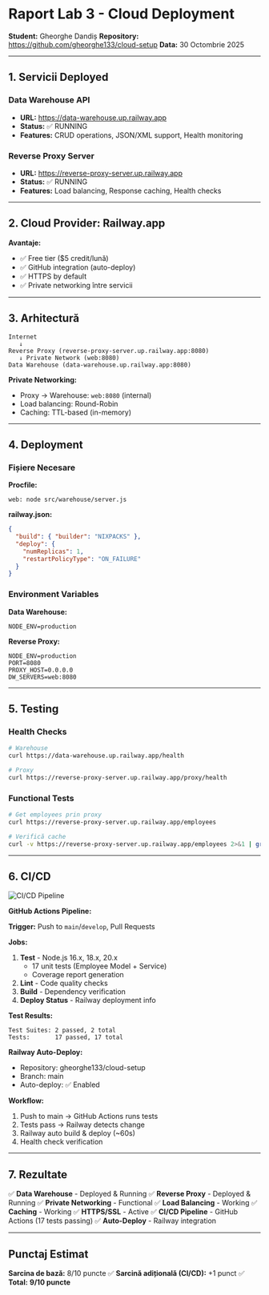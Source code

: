 # Raport Lab 3 - Cloud Deployment

**Student:** Gheorghe Dandiș
**Repository:** https://github.com/gheorghe133/cloud-setup
**Data:** 30 Octombrie 2025

---

## 1. Servicii Deployed

### Data Warehouse API

- **URL:** https://data-warehouse.up.railway.app
- **Status:** ✅ RUNNING
- **Features:** CRUD operations, JSON/XML support, Health monitoring

### Reverse Proxy Server

- **URL:** https://reverse-proxy-server.up.railway.app
- **Status:** ✅ RUNNING
- **Features:** Load balancing, Response caching, Health checks

---

## 2. Cloud Provider: Railway.app

**Avantaje:**

- ✅ Free tier ($5 credit/lună)
- ✅ GitHub integration (auto-deploy)
- ✅ HTTPS by default
- ✅ Private networking între servicii

---

## 3. Arhitectură

```
Internet
   ↓
Reverse Proxy (reverse-proxy-server.up.railway.app:8080)
   ↓ Private Network (web:8080)
Data Warehouse (data-warehouse.up.railway.app:8080)
```

**Private Networking:**

- Proxy → Warehouse: `web:8080` (internal)
- Load balancing: Round-Robin
- Caching: TTL-based (in-memory)

---

## 4. Deployment

### Fișiere Necesare

**Procfile:**

```
web: node src/warehouse/server.js
```

**railway.json:**

```json
{
  "build": { "builder": "NIXPACKS" },
  "deploy": {
    "numReplicas": 1,
    "restartPolicyType": "ON_FAILURE"
  }
}
```

### Environment Variables

**Data Warehouse:**

```
NODE_ENV=production
```

**Reverse Proxy:**

```
NODE_ENV=production
PORT=8080
PROXY_HOST=0.0.0.0
DW_SERVERS=web:8080
```

---

## 5. Testing

### Health Checks

```bash
# Warehouse
curl https://data-warehouse.up.railway.app/health

# Proxy
curl https://reverse-proxy-server.up.railway.app/proxy/health
```

### Functional Tests

```bash
# Get employees prin proxy
curl https://reverse-proxy-server.up.railway.app/employees

# Verifică cache
curl -v https://reverse-proxy-server.up.railway.app/employees 2>&1 | grep x-proxy-cache
```

---

## 6. CI/CD

![CI/CD Pipeline](https://github.com/gheorghe133/cloud-setup/actions/workflows/ci.yml/badge.svg)

**GitHub Actions Pipeline:**

**Trigger:** Push to `main`/`develop`, Pull Requests

**Jobs:**
1. **Test** - Node.js 16.x, 18.x, 20.x
   - 17 unit tests (Employee Model + Service)
   - Coverage report generation
2. **Lint** - Code quality checks
3. **Build** - Dependency verification
4. **Deploy Status** - Railway deployment info

**Test Results:**
```
Test Suites: 2 passed, 2 total
Tests:       17 passed, 17 total
```

**Railway Auto-Deploy:**

- Repository: gheorghe133/cloud-setup
- Branch: main
- Auto-deploy: ✅ Enabled

**Workflow:**

1. Push to main → GitHub Actions runs tests
2. Tests pass → Railway detects change
3. Railway auto build & deploy (~60s)
4. Health check verification

---

## 7. Rezultate

✅ **Data Warehouse** - Deployed & Running
✅ **Reverse Proxy** - Deployed & Running
✅ **Private Networking** - Functional
✅ **Load Balancing** - Working
✅ **Caching** - Working
✅ **HTTPS/SSL** - Active
✅ **CI/CD Pipeline** - GitHub Actions (17 tests passing)
✅ **Auto-Deploy** - Railway integration

---

## Punctaj Estimat

**Sarcina de bază:** 8/10 puncte ✅
**Sarcină adițională (CI/CD):** +1 punct ✅
**Total:** **9/10 puncte**
